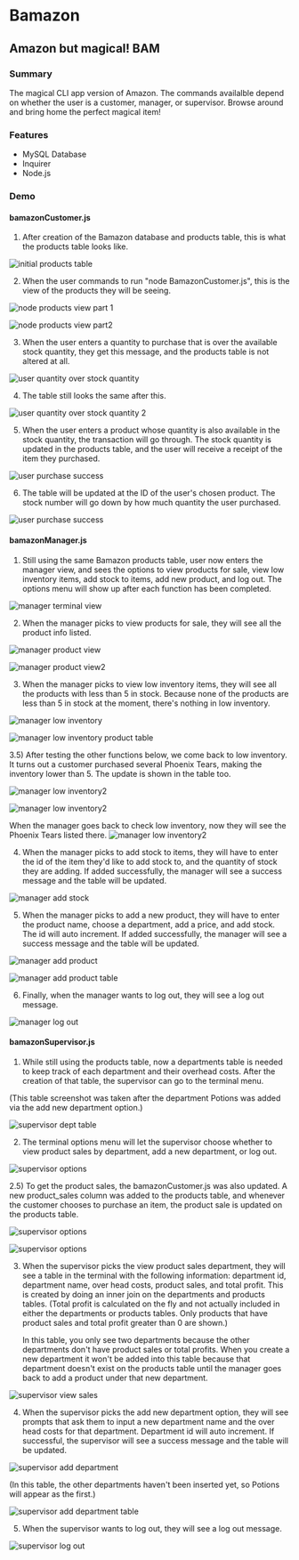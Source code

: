 # Bamazon
## Amazon but magical! BAM

### Summary
The magical CLI app version of Amazon. The commands availalble depend on whether the user is a customer, manager, or supervisor. Browse around and bring home the perfect magical item!

### Features
* MySQL Database
* Inquirer
* Node.js

### Demo

#### bamazonCustomer.js
1) After creation of the Bamazon database and products table, this is what the products table looks like.

![initial products table](images/screenshot_start.png)

2) When the user commands to run "node BamazonCustomer.js", this is the view of the products they will be seeing.

![node products view part 1](images/screenshot_nodeproducts1.png)

![node products view part2](images/screenshot_nodeproducts2.png)

3) When the user enters a quantity to purchase that is over the available stock quantity, they get this message, and the products table is not altered at all.

![user quantity over stock quantity](images/screenshot_unsuccessful.png)

4) The table still looks the same after this.

![user quantity over stock quantity 2](images/screenshot_unsuccessfultable.png)

5) When the user enters a product whose quantity is also available in the stock quantity, the transaction will go through. The stock quantity is updated in the products table, and the user will receive a receipt of the item they purchased.

![user purchase success](images/screenshot_successful.png)

6) The table will be updated at the ID of the user's chosen product. The stock number will go down by how much quantity the user purchased.

![user purchase success](images/screenshot_successfultable.png)


#### bamazonManager.js
1) Still using the same Bamazon products table, user now enters the manager view, and sees the options to view products for sale, view low inventory items, add stock to items, add new product, and log out. The options menu will show up after each function has been completed.

![manager terminal view](images/screenshot_managerview.png)

2) When the manager picks to view products for sale, they will see all the product info listed.

![manager product view](images/screenshot_viewproducts.png)

![manager product view2](images/screenshot_viewproducts2.png)

3) When the manager picks to view low inventory items, they will see all the products with less than 5 in stock. Because none of the products are less than 5 in stock at the moment, there's nothing in low inventory.

![manager low inventory](images/screenshot_lowinventory.png)

![manager low inventory product table](images/screenshot_lowinvtable.png)

3.5) After testing the other functions below, we come back to low inventory. It turns out a customer purchased several Phoenix Tears, making the inventory lower than 5. The update is shown in the table too.

![manager low inventory2](images/screenshot_lowinventory2.png)

![manager low inventory2](images/screenshot_lowinventory4.png)

When the manager goes back to check low inventory, now they will see the Phoenix Tears listed there.
![manager low inventory2](images/screenshot_lowinventory3.png)

4) When the manager picks to add stock to items, they will have to enter the id of the item they'd like to add stock to, and the quantity of stock they are adding. If added successfully, the manager will see a success message and the table will be updated.

![manager add stock](images/screenshot_addstock.png)


5) When the manager picks to add a new product, they will have to enter the product name, choose a department, add a price, and add stock. The id will auto increment. If added successfully, the manager will see a success message and the table will be updated.

![manager add product](images/screenshot_addproduct.png)

![manager add product table](images/screenshot_addproducttable.png)

6) Finally, when the manager wants to log out, they will see a log out message.

![manager log out](images/screenshot_logout.png)

#### bamazonSupervisor.js
1) While still using the products table, now a departments table is needed to keep track of each department and their overhead costs. After the creation of that table, the supervisor can go to the terminal menu. 

(This table screenshot was taken after the department Potions was added via the add new department option.)

![supervisor dept table](images/screenshot_departmentstable.png)

2) The terminal options menu will let the supervisor choose whether to view product sales by department, add a new department, or log out.

![supervisor options](images/screenshot_superoptions.png)

2.5) To get the product sales, the bamazonCustomer.js was also updated. A new product_sales column was added to the products table, and whenever the customer chooses to purchase an item, the product sale is updated on the products table. 

![supervisor options](images/screenshot_addproductsales.png)

![supervisor options](images/screenshot_addproductsalestable.png)

3) When the supervisor picks the view product sales department, they will see a table in the terminal with the following information: department id, department name, over head costs, product sales, and total profit. This is created by doing an inner join on the departments and products tables. (Total profit is calculated on the fly and not actually included in either the departments or products tables. Only products that have product sales and total profit greater than 0 are shown.)

    In this table, you only see two departments because the other departments don't have product sales or total profits. When you create a new department it won't be added into this table because that department doesn't exist on the products table until the manager goes back to add a product under that new department.

![supervisor view sales](images/screenshot_viewsales.png)

4) When the supervisor picks the add new department option, they will see prompts that ask them to input a new department name and the over head costs for that department. Department id will auto increment. If successful, the supervisor will see a success message and the table will be updated. 

![supervisor add department](images/screenshot_adddept.png)

(In this table, the other departments haven't been inserted yet, so Potions will appear as the first.)

![supervisor add department table](images/screenshot_adddepttable.png)

5) When the supervisor wants to log out, they will see a log out message. 

![supervisor log out](images/screenshot_logoutsuper.png)
